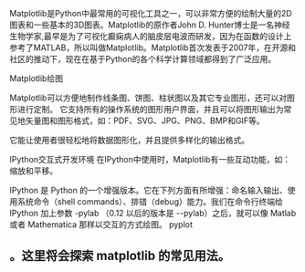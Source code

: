 Matplotlib是Python中最常用的可视化工具之一，可以非常方便的绘制大量的2D图表和一些基本的3D图表。Matplotlib的原作者John D. Hunter博士是一名神经生物学家,最早是为了可视化癫痫病人的脑皮层电波而研发，因为在函数的设计上参考了MATLAB，所以叫做Matplotlib。Matplotlib首次发表于2007年，在开源和社区的推动下，现在在基于Python的各个科学计算领域都得到了广泛应用。

Matplotlib绘图

Matplotlib可以方便地制作线条图、饼图、柱状图以及其它专业图形，还可以对图形进行定制。
它支持所有的操作系统的图形用户界面，并且可以将图形输出为常见地矢量图和图形格式，如：PDF、SVG、JPG、PNG、BMP和GIF等。

它能让使用者很轻松地将数据图形化，并且提供多样化的输出格式。


IPython交互式开发环境
在IPython中使用时，Matplotlib有一些互动功能，如：缩放和平移。

IPython 是 Python 的一个增强版本。它在下列方面有所增强：命名输入输出、使用系统命令（shell commands）、排错（debug）能力。我们在命令行终端给 IPython 加上参数 -pylab （0.12 以后的版本是 --pylab）之后，就可以像 Matlab 或者 Mathematica 那样以交互的方式绘图。
pyplot


。这里将会探索 matplotlib 的常见用法。
---

